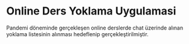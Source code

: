 # Online Ders Yoklama Uygulamasi
 Pandemi döneminde gerçekleşen online derslerde chat üzerinde alınan yoklama listesinin alınması hedeflenip gerçekleştirilmiştir.
